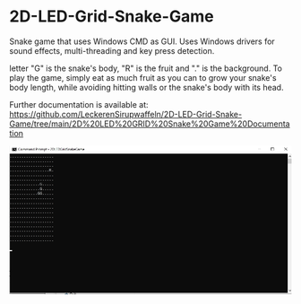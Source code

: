 # 2D-LED-Grid-Snake-Game
Snake game that uses Windows CMD as GUI. Uses Windows drivers for sound effects, multi-threading and key press detection.

letter "G" is the snake's body, "R" is the fruit and "." is the background. To play the game, simply eat as much fruit as you can to grow your snake's body length, while avoiding hitting walls or the snake's body with its head.

Further documentation is available at:
https://github.com/LeckerenSirupwaffeln/2D-LED-Grid-Snake-Game/tree/main/2D%20LED%20GRID%20Snake%20Game%20Documentation

![alt text](https://github.com/LeckerenSirupwaffeln/2D-LED-Grid-Snake-Game/blob/main/2D%20LED%20GRID%20Snake%20Game%20Documentation/GameInterface.png?raw=true)

